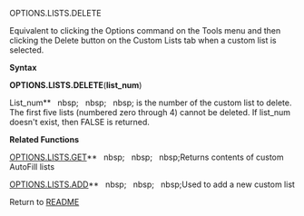 OPTIONS.LISTS.DELETE

Equivalent to clicking the Options command on the Tools menu and then
clicking the Delete button on the Custom Lists tab when a custom list is
selected.

**Syntax**

**OPTIONS.LISTS.DELETE**(**list\_num**)

List\_num**&nbsp;&nbsp;&nbsp;nbsp;&nbsp;&nbsp;&nbsp;nbsp;&nbsp;&nbsp;&nbsp;nbsp;&nbsp;is the number of the custom list to
delete. The first five lists (numbered zero through 4) cannot be
deleted. If list\_num doesn't exist, then FALSE is returned.

**Related Functions**

[OPTIONS.LISTS.GET](OPTIONS.LISTS.GET.md)**&nbsp;&nbsp;&nbsp;nbsp;&nbsp;&nbsp;&nbsp;nbsp;&nbsp;&nbsp;&nbsp;nbsp;Returns contents of custom AutoFill
lists

[OPTIONS.LISTS.ADD](OPTIONS.LISTS.ADD.md)**&nbsp;&nbsp;&nbsp;nbsp;&nbsp;&nbsp;&nbsp;nbsp;&nbsp;&nbsp;&nbsp;nbsp;Used to add a new custom list



Return to [README](README.md)

